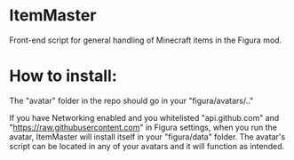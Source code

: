 # ItemMaster
Front-end script for general handling of Minecraft items in the Figura mod.

# How to install:

The "avatar" folder in the repo should go in your "figura/avatars/.." 

If you have Networking enabled and you whitelisted "api.github.com" and "https://raw.githubusercontent.com" in Figura settings, when you run the avatar, ItemMaster will install itself in your "figura/data" folder. The avatar's script can be located in any of your avatars and it will function as intended.